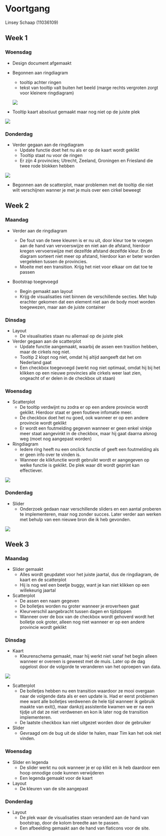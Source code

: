 # Voortgang

Linsey Schaap (11036109)

## Week 1
### Woensdag
* Design document afgemaakt
* Begonnen aan ringdiagram
  * tooltip achter ringen
  * tekst van tooltip valt buiten het beeld (marge rechts vergroten zorgt voor kleinere ringdiagram)

  ![](doc/tooltipAchterRing.PNG)

* Tooltip kaart absoluut gemaakt maar nog niet op de juiste plek

![](doc/tooltipkaart.PNG)

### Donderdag
* Verder gegaan aan de ringdiagram
  * Update functie doet het nu als er op de kaart wordt geklikt
  * Tooltip staat nu voor de ringen
  * Er zijn 4 provincies; Utrecht, Zeeland, Groningen en Friesland die twee rode blokken hebben

 ![](doc/rodeBlokken.PNG)

* Begonnen aan de scatterplot, maar problemen met de tooltip die niet wilt verschijnen wanner je met je muis over een cirkel beweegt

## Week 2
### Maandag
* Verder aan de ringdiagram
  * De fout van de twee kleuren is er nu uit, door kleur toe te voegen aan de hand van vervoerswijze en niet aan de afstand, hierdoor kregen vervoerswijze met dezelfde afstand dezelfde kleur. En de diagram sorteert niet meer op afstand, hierdoor kan er beter worden vergeleken tussen de provincies.
  * Moeite met een transition. Krijg het niet voor elkaar om dat toe te passen

* Bootstrap toegevoegd
  * Begin gemaakt aan layout
  * Krijg de visualisaties niet binnen de verschillende secties. Met hulp erachter gekomen dat een element niet aan de body moet worden toegewezen, maar aan de juiste container

### Dinsdag
* Layout
  * De visualisaties staan nu allemaal op de juiste plek
* Verder gegaan aan de scatterplot
  * Update functie aangemaakt, waarbij de assen een trasition hebben, maar de cirkels nog niet.
  * Tooltip 2 klopt nog niet, omdat hij altijd aangeeft dat het om Nederland gaat
  * Een checkbox toegevoegd (werkt nog niet optimaal, omdat hij bij het klikken op een nieuwe provincies alle cirkels weer laat zien, ongeacht of er delen in de checkbox uit staan)

### Woensdag
* Scatterplot
  * De tooltip verdwijnt nu zodra er op een andere provincie wordt geklikt. Hierdoor staat er geen foutieve infomatie meer.
  * De checkbox doet het nu goed, ook wanneer er op een andere provincie wordt geklikt
  * Er wordt een foutmelding gegeven wanneer er geen enkel vinkje meer staat aangevinkt in de checkbox, maar hij gaat daarna alsnog weg (moet nog aangepast worden)
* Ringdiagram
  * Iedere ring heeft nu een onclick functie of geeft een foutmelding als er geen info over te vinden is.
  * Wanneer de klikfunctie wordt gebruikt wordt er aangegeven op welke functie is geklikt. De plek waar dit wordt geprint kan effectiever.

 ![](doc/printVervoerswijze.PNG)

### Donderdag
* Slider
  * Onderzoek gedaan naar verschillende sliders en een aantal proberen te implementeren, maar nog zonder succes. Later verder aan werken met behulp van een nieuwe bron die ik heb gevonden.

![](doc/slider.PNG)

## Week 3
### Maandag
* Slider gemaakt
  * Alles wordt geupdatet voor het juiste jaartal, dus de ringdiagram, de kaart en de scatterplot
  * Hij is nog wel een beetje buggy, want je kan niet klikken op een willekeurig jaartal
* Scatterplot
  * De assen een naam gegeven
  * De bolletjes worden nu groter wanneer je eroverheen gaat
  * Kleurverschil aangebracht tussen dagen en tijdstippen
  * Wanneer over de box van de checkbox wordt gehoverd wordt het bolletje ook groter, alleen nog niet wanneer er op een andere provincie wordt geklikt

### Dinsdag
* Kaart
  * Kleurenschema gemaakt, maar hij werkt niet vanaf het begin alleen wanneer er overeen is geweest met de muis. Later op de dag opgelost door de volgorde te veranderen van het oproepen van data.

![](doc/kaartKleur.PNG)

* Scatterplot
  * De bolletjes hebben nu een transition waardoor ze mooi overgaan naar de volgende data als er een update is. Had er eerst problemen mee want alle bolletjes verdwenen de hele tijd wanneer ik gebruik maakte van exit(), maar dankzij assistentie kwamen we er na een tijdje uit dat ze niet verdwenen en kon ik later nog de transition implementeren.
  * De laatste checkbox kan niet uitgezet worden door de gebruiker
* Slider
  * Gevraagd om de bug uit de slider te halen, maar Tim kan het ook niet vinden.

### Woensdag
* Slider en legenda
  * De slider werkt nu ook wanneer je er op klikt en ik heb daardoor een hoop onnodige code kunnen verwijderen
  * Een legenda gemaakt voor de kaart
* Layout
  * De kleuren van de site aangepast

### Donderdag
* Layout
  * De plek waar de visualisaties staan veranderd aan de hand van bootstrap, door de kolom breedte aan te passen.
  * Een afbeelding gemaakt aan de hand van flaticons voor de site.
